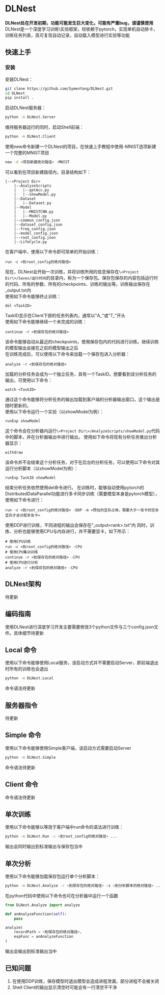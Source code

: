 # DLNest
**DLNest处在开发初期，功能可能发生巨大变化，可能有严重bug，请谨慎使用**  
DLNest是一个深度学习训练\实验框架，轻依赖于pytorch，实现单机自动排卡，训练任务列表，高可复现自动记录，自动载入模型进行实验等功能
## 快速上手
### 安装
安装DLNest：
```bash
git clone https://github.com/SymenYang/DLNest.git
cd DLNest
pip install .
```
启动DLNest服务器：
```bash
python -m DLNest.Server
```
维持服务器运行的同时，启动Shell前端：
```bash
python -m DLNest.Client
```
使用new命令新建一个DLNest的项目，在快速上手教程中使用-MNIST选项新建一个完整的MNIST项目
```bash
new -d <项目新建绝对路径> -MNIST
```
可以看到在项目新建路径内，目录结构如下：
```
|--<Project Dir>
    |--AnalyzeScripts
    |   |--getAcc.py
    |   |--showModel.py
    |--Dataset
    |   |--Dataset.py
    |--Model
    |   |--MNISTCNN.py
    |   |--Model.py
    |--common_config.json
    |--dataset_config.json
    |--freq_config.json
    |--model_config.json
    |--root_config.json
    |--LifeCycle.py
```
在客户端中，使用以下命令即可简单的开始训练：
```
run -c <到root_config的绝对路径>
```
现在，DLNest会开始一次训练，并将训练所用的信息保存在```\<Project Dir\>/Saves/运行时间```的目录内，称为一个保存包。保存包保存的内容包括运行时的代码、所有的参数、所有的checkpoints、训练的输出等。训练输出保存在_output.txt内  
使用如下命令能够终止训练：
```
del <TaskID>
```
TaskID显示在Client下部的任务列表内，通常以"A_"或"T_"开头  
使用如下命令能够继续一个未完成的训练：
```
continue -r <到保存包的绝对路径>
```
该命令能够自动从最近的checkpoints，使用保存包内的代码进行训练。继续训练的模型输出会接在之前的模型输出之后  
在训练完成后，可以使用以下命令来加载一个保存包进入分析器：
```
analyze -r <到保存包的绝对路径>
```
加载的分析任务会成为一个独立任务，具有一个TaskID。想要看到该分析任务的输出，可使用以下命令：
```
watch <TaskID>
```
通过这个命令能够将分析任务的输出加载到客户端的分析器输出窗口。这个输出是随时更新的。  
使用以下命令运行一个实验（以showModel为例）：
```
runExp showModel
```
这个命令会在分析器内运行```\<Project Dir\>/AnalyzeScripts/showModel.py```代码中的脚本，并在分析器输出中进行输出。
使用如下命令将现有分析任务推出分析器显示：
```
withdraw
```
该命令并不会结束这个分析任务，对于在后台的分析任务，可以使用以下命令对其运行分析脚本（以showModel为例）：
```
runExp TaskID showModel
```
结束分析任务依然使用del命令进行。 
在训练时，能够自动使用pytorch的DistributedDataParallel功能进行多卡同步训练（需要模型本身是pytorch模型），使用如下命令进行：
```
run -c <到root_config的绝对路径> -DDP -m <预估的显存占用，需要大于一张卡的空余显存才会分配多张卡>
```
使用DDP进行训练，不同进程的输出会保存在"_output\<rank\>.txt"内
同时，训练、分析也能够使用CPU与内存进行，并不需要显卡，如下所示：
```
# 使用CPU训练
run -c <到root_config的绝对路径> -CPU
# 使用CPU集训训练
continue -r <到保存包的绝对路径> -CPU
# 使用CPU进行分析
analyze -r <到保存包的绝对路径> -CPU
```
## DLNest架构
待更新
## 编码指南
使用DLNest进行深度学习开发主要需要修改3个python文件与三个config.json文件。具体细节待更新
## Local 命令
使用以下命令能够使用Local服务，该启动方式并不需要启动Server，即前端退出时所有的训练也会退出
```bash
python -m DLNest.Local
```
命令语法待更新
## 服务器指令
待更新
## Simple 命令
使用以下命令能够使用Simple客户端，该启动方式需要启动Server
```bash
python -m DLNest.Simple
```
命令语法待更新
## Client 命令
命令语法待更新
## 单次训练
使用以下命令能够以等效于客户端中run命令的语法进行训练：
```bash
python -m DLNest.Run -c <到root_config的绝对路径> ...
```
输出会同时输出到标准输出与保存包当中
## 单次分析
使用以下命令能够加载保存包运行单个分析脚本：
```bash
python -m DLNest.Analyze -r <到保存包的绝对路径> -s <到分析脚本的绝对路径> ...
```
在python代码中使用以下命令也可在分析器中运行一个函数
```python
from DLNest.Analyze import analyze

def anAnalyzeFunction(self):
    pass

analyze(
    recordPath = <到保存包的绝对路径>,
    expFunc = anAnalyzeFunction
)
```
输出会输出到标准输出当中
## 已知问题
1. 在使用DDP训练，保存模型时退出模型会造成进程泄漏，部分进程不会被关闭
2. Shell Client的输出显示清空时可能会有一行清空不干净